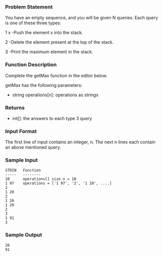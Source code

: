 ### Problem Statement
You have an empty sequence, and you will be given N queries. Each query is one of these three types:

1 x  -Push the element x into the stack.

2    -Delete the element present at the top of the stack.

3    -Print the maximum element in the stack.

### Function Description


Complete the getMax function in the editor below.

getMax has the following parameters:
- string operations[n]: operations as strings

### Returns
- int[]: the answers to each type 3 query

### Input Format

The first line of input contains an integer, n. The next n lines each contain an above mentioned query.

### Sample Input
```
STDIN   Function
-----   --------
10      operations[] size n = 10
1 97    operations = ['1 97', '2', '1 20', ....]
2
1 20
2
1 26
1 20
2
3
1 91
3
```
### Sample Output
```
26
91
```
